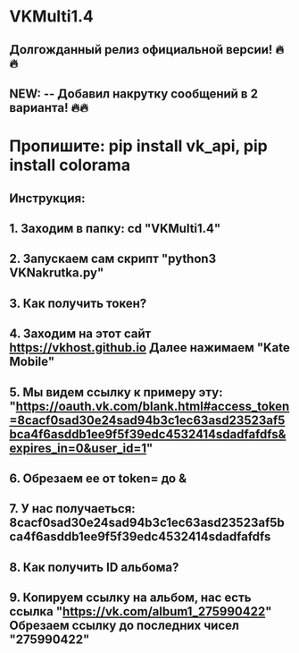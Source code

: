 # VKMulti1.4

## Долгожданный релиз официальной версии! 🔥🔥
## NEW: -- Добавил накрутку сообщений в 2 варианта! 🔥🔥

# Пропишите: pip install vk_api, pip install colorama

## Инструкция:

## 1. Заходим в папку: cd "VKMulti1.4"
## 2. Запускаем сам скрипт "python3 VKNakrutka.py"
## 3. Как получить токен?
## 4. Заходим на этот сайт https://vkhost.github.io Далее нажимаем "Kate Mobile"
## 5. Мы видем ссылку к примеру эту: "https://oauth.vk.com/blank.html#access_token=8cacf0sad30e24sad94b3c1ec63asd23523af5bca4f6asddb1ee9f5f39edc4532414sdadfafdfs&expires_in=0&user_id=1"
## 6. Обрезаем ее от token= до &
## 7. У нас получаеться: 8cacf0sad30e24sad94b3c1ec63asd23523af5bca4f6asddb1ee9f5f39edc4532414sdadfafdfs
## 8. Как получить ID альбома?
## 9. Копируем ссылку на альбом, нас есть ссылка "https://vk.com/album1_275990422" Обрезаем ссылку до последних чисел "275990422"
